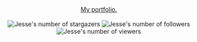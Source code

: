 <div align="center">
  <section>
    <a href="https://portfolio-codesteez.vercel.app/">
      My portfolio.
    </a>
  </section>
  <br />
  <section>
    <img
      alt="Jesse's number of stargazers"
      title="Jesse's number of stargazers"
      src="https://custom-icon-badges.demolab.com/github/stars/steezplusplus?color=9f9f9f&style=for-the-badge&labelColor=555555&label=my%20stargazers"
    />  
    <img 
      alt="Jesse's number of followers"
      title="Jesse's number of followers"
      src="https://custom-icon-badges.demolab.com/github/followers/steezplusplus?color=9f9f9f&labelColor=555555&style=for-the-badge&label=my%20followers"
    />
    <img
      alt="Jesse's number of viewers"
      title="Jesse's number of viewers"
      src="https://komarev.com/ghpvc/?username=steezplusplus&label=PROFILE+VIEWS&style=for-the-badge&color=lightgrey"
    />
  </section>
</div>
